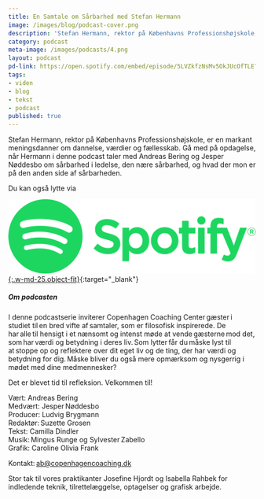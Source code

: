 ```yaml
---
title: En Samtale om Sårbarhed med Stefan Hermann
image: /images/blog/podcast-cover.png
description: 'Stefan Hermann, rektor på Københavns Professionshøjskole, er en markant meningsdanner om dannelse, værdier og fællesskab. Gå med på opdagelse, når Hermann i denne podcast taler med Andreas Bering og Jesper Nøddesbo om sårbarhed i ledelse, den nære sårbarhed, og hvad der mon er på den anden side af sårbarheden.'
category: podcast
meta-image: /images/podcasts/4.png
layout: podcast
pd-link: https://open.spotify.com/embed/episode/5LVZkfzNsMv5OkJUcOfTLE?utm_source=generator
tags:
- viden
- blog
- tekst
- podcast
published: true
---
```


Stefan Hermann, rektor på Københavns Professionshøjskole, er en markant meningsdanner om dannelse, værdier og fællesskab. Gå med på opdagelse, når Hermann i denne podcast taler med Andreas Bering og Jesper Nøddesbo om sårbarhed i ledelse, den nære sårbarhed, og hvad der mon er på den anden side af sårbarheden.

Du kan også lytte via

[![Lyt til SamtaleRummet via Spotify](/images/podcasts/spotify.png "Lyt til SamtaleRummet via Spotify"){:.w-md-25.object-fit}](https://open.spotify.com/episode/5LVZkfzNsMv5OkJUcOfTLE){:target="_blank"}

##### Om podcasten

I denne podcastserie inviterer Copenhagen Coaching Center gæster i studiet til en bred vifte af samtaler, som er filosofisk inspirerede. De har alle til hensigt i et nænsomt og intenst møde at vende gæsterne mod det, som har værdi og betydning i deres liv. Som lytter får du måske lyst til at stoppe op og reflektere over dit eget liv og de ting, der har værdi og betydning for dig. Måske bliver du også mere opmærksom og nysgerrig i mødet med dine medmennesker?

Det er blevet tid til refleksion. Velkommen til!  

Vært: Andreas Bering<br>
Medvært: Jesper Nøddesbo<br>
Producer: Ludvig Brygmann<br>
Redaktør: Suzette Grosen<br>
Tekst: Camilla Dindler<br>
Musik: Mingus Runge og Sylvester Zabello<br>
Grafik: Caroline Olivia Frank

Kontakt: ab@copenhagencoaching.dk

Stor tak til vores praktikanter Josefine Hjordt og Isabella Rahbek for indledende teknik, tilrettelæggelse, optagelser og grafisk arbejde.